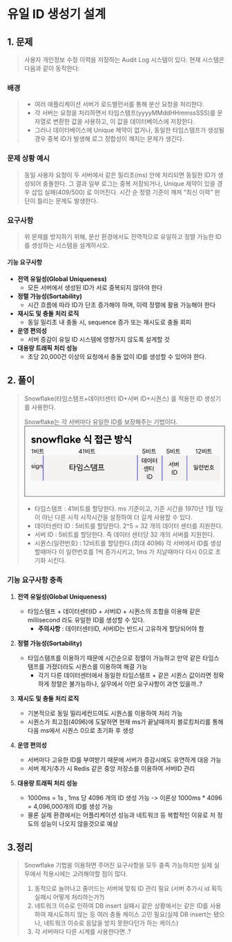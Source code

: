 # 유일 ID 생성기 설계

## 1. 문제
> 사용자 개인정보 수정 이력을 저장하는 Audit Log 시스템이 있다. 현재 시스템은 다음과 같이 동작한다:

### 배경
> - 여러 애플리케이션 서버가 로드밸런서를 통해 분산 요청을 처리한다.
> - 각 서버는 요청을 처리하면서 타임스탬프(yyyyMMddHHmmssSSS)를 문자열로 변환한 값을 사용하고, 이 값을 데이터베이스에 저장한다.
> - 그러나 데이터베이스에 Unique 제약이 없거나, 동일한 타임스탬프가 생성될 경우 중복 ID가 발생해 로그 정합성이 깨지는 문제가 생긴다.


### 문제 상황 예시
> 동일 사용자 요청이 두 서버에서 같은 밀리초(ms) 안에 처리되면 동일한 ID가 생성되어 충돌한다.
그 결과 일부 로그는 중복 저장되거나, Unique 제약이 있을 경우 삽입 실패(409/500) 로 이어진다.
시간 순 정렬 기준이 깨져 “최신 이력” 판단이 틀리는 문제도 발생한다.

### 요구사항
> 위 문제를 방지하기 위해, 분산 환경에서도 전역적으로 유일하고 정렬 가능한 ID를 생성하는 시스템을 설계하시오.

#### 기능 요구사항
- **전역 유일성(Global Uniqueness)**
  - 모든 서버에서 생성된 ID가 서로 중복되지 않아야 한다
- **정렬 가능성(Sortability)**
  - 시간 흐름에 따라 ID가 단조 증가해야 하며, 이력 정렬에 활용 가능해야 한다
- **재시도 및 충돌 처리 로직**
  - 동일 밀리초 내 충돌 시, sequence 증가 또는 재시도로 충돌 회피
- **운영 편의성**
  - 서버 증감이 유일 ID 시스템에 영향가지 않도록 설계할 것
- **대용량 트래픽 처리 성능**
  - 초당 20,000건 이상의 요청에서 충돌 없이 ID를 생성할 수 있어야 한다.

## 2. 풀이
> Snowflake(타임스탬프+데이터센터 ID+서버 ID+시퀀스) 를 적용한 ID 생성기를 사용한다. 
> 
> Snowflake는 각 서버마다 유일한 ID를 보장해주는 기법이다.
> <img src="img/snowflake_이미지.png">
> - 타임스탬프 : 41비트를 할당한다. ms 기준이고, 기준 시간을 1970년 1월 1일이 아닌 다른 시작 시작시간을 설정하여 더 길게 사용할 수 있다.
> - 데이터센터 ID : 5비트를 할당한다. 2^5 = 32 개의 데이터 센터를 지원한다.
> - 서버 ID : 5비트를 할당한다. 즉 데이터 센터당 32 개의 서버를 지원한다.
> - 시퀀스(일련번호) : 12비트를 할당한다.(최대 4096) 각 서버에서 ID를 생성할때마다 이 일련번호를 1씩 증가시키고, 1ms 가 지날때마다 다시 0으로 초기화 시킨다.

### 기능 요구사항 충족
1. **전역 유일성(Global Uniqueness)**
   - 타임스탬프 + 데이터센터ID + 서버ID + 시퀀스의 조합을 이용해 같은 millisecond 라도 유일한 ID를 생성할 수 있다.
     - **주의사항** : 데이터센터ID, 서버ID는 반드시 고유하게 할당되어야 함  

2. **정렬 가능성(Sortability)**
   - 타임스탬프를 이용하기 때문에 시간순으로 정렬이 가능하고 만약 같은 타임스탬프를 가졌더라도 시퀀스를 이용하여 해결 가능
     - 각기 다른 데이터센터에서 동일한 타임스탬프 + 같은 시퀀스 값이라면 정확하게 정렬은 불가능하나, 실무에서 이런 요구사항이 과연 있을까..?

3. **재시도 및 충돌 처리 로직**
   - 기본적으로 동일 밀리세컨드여도 시퀀스를 이용하여 처리 가능
   - 시퀀스가 최고점(4096)에 도달하면 현재 ms가 끝날때까지 블로킹처리를 통해 다음 ms에서 시퀀스 0으로 초기화 후 생성

4. **운영 편의성**
   - 서버마다 고유한 ID를 부여받기 때문에 서버가 증감시에도 유연하게 대응 가능
   - 서버 제거/추가 시 Redis 같은 중앙 저장소를 이용하여 서버ID 관리

5. **대용량 트래픽 처리 성능**
   - 1000ms = 1s , 1ms 당 4096 개의 ID 생성 가능 -> 이론상 1000ms * 4096 = 4,096,000개의 ID를 생성 가능
   - 물론 실제 환경에서는 어플리케이션 성능과 네트워크 등 복합적인 이유로 저 정도의 성능이 나오지 않을것으로 예상

## 3.정리
> Snowflake 기법을 이용하면 주어진 요구사항을 모두 충족 가능하지만 실제 실무에서 적용시에는 고려해야할 점이 많다.
> 1. 동적으로 늘어나고 줄어드는 서버에 맞춰 ID 관리 필요 (서버 추가시 id 획득 실패시 어떻게 처리하는가?)
> 2. 네트워크 이슈로 인하여 DB insert 실패시 같은 상황에서는 같은 ID를 사용하여 재시도하지 않는 등 여러 충돌 케이스 고민 필요(실제 DB insert는 됐으나, 네트워크 이슈로 응답을 받지 못한다던가 하는 케이스)
> 3. 각 서버마다 다른 시계를 사용한다면..?